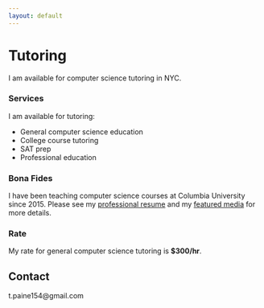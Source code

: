 ```yaml
---
layout: default
---
```


# Tutoring

I am available for computer science tutoring in NYC.

### Services
I am available for tutoring:

- General computer science education
- College course tutoring
- SAT prep
- Professional education

### Bona Fides
I have been teaching computer science courses at Columbia University since 2015. Please see my [professional resume](./rsc/TPCV.pdf) and my [featured media](/#media) for more details.


### Rate
My rate for general computer science tutoring is **$300/hr**.


<div class="contact">
    <h2 id="contact">Contact</h2>
    <p>t.paine154@gmail.com</p>
</div>
